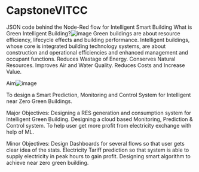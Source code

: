 # CapstoneVITCC
JSON code behind the Node-Red flow for Intelligent Smart Building
What is Green Intelligent Building?![image](https://user-images.githubusercontent.com/83089495/158243787-0532db3f-8a2b-4992-b4b2-2204ddb211d3.png)
Green buildings are about resource efficiency, lifecycle effects and building performance. Intelligent buildings, whose core is integrated building technology systems, are about construction and operational efficiencies and enhanced management and occupant functions.
Reduces Wastage of Energy.​
Conserves Natural Resources.​
Improves Air and Water Quality.​
Reduces Costs and Increase Value.​

Aim![image](https://user-images.githubusercontent.com/83089495/158244077-3abca2cf-6d1f-460d-87da-007c35bba88d.png)

To design a Smart Prediction, Monitoring and Control System for Intelligent near Zero Green Buildings.

Major Objectives:
Designing a RES generation and consumption system for Intelligent Green Building.
Designing a cloud based Monitoring, Prediction & Control system.
To help user get more profit from electricity exchange with help of ML.

Minor Objectives:
Design Dashboards for several flows so that user gets clear idea of the stats.
Electricity Tariff prediction so that system is able to supply electricity in peak hours to gain profit.
Designing smart algorithm to achieve near zero green building.

